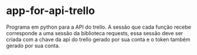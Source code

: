 # app-for-api-trello
Programa em python para a API do trello. A sessão que cada função recebe corresponde a uma sessão da biblioteca requests, essa sessão deve ser criada com a chave da api do trello gerado por sua conta e o token também gerado por sua conta.
